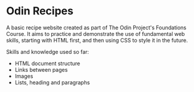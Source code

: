 # Odin Recipes

A basic recipe website created as part of The Odin Project's Foundations Course.
It aims to practice and demonstrate the use of fundamental web skills, starting with HTML first, and then using CSS to style it in the future.

Skills and knowledge used so far:

- HTML document structure
- Links between pages
- Images
- Lists, heading and paragraphs
